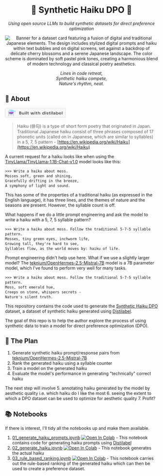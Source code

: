 <h1 align="center">🌸 Synthetic Haiku DPO 🌸</h1>
<p align="center"><em> Using open source LLMs to build synthetic datasets for direct preference optimization </em></p>
<p align="center">
    <img src="https://cdn-uploads.huggingface.co/production/uploads/60107b385ac3e86b3ea4fc34/nmz7lvu64BytxDvPMm1C5.png" alt="Banner for a dataset card featuring a fusion of digital and traditional Japanese elements. The design includes stylized digital prompts and haiku within text bubbles and on digital screens, set against a backdrop of delicate cherry blossoms and a serene Japanese landscape. The color scheme is dominated by soft pastel pink tones, creating a harmonious blend of modern technology and classical poetry aesthetics." width="500">
</p>

<p align="center"><em>Lines in code retreat,<br>Synthetic haiku compete,<br>Nature's rhythm, neat.<br></em></p>

## 📖 About

[<img src="https://raw.githubusercontent.com/argilla-io/distilabel/main/docs/assets/distilabel-badge-light.png" alt="Built with Distilabel" width="200" height="32"/>](https://github.com/argilla-io/distilabel)

> Haiku (俳句) is a type of short form poetry that originated in Japan. Traditional Japanese haiku consist of three phrases composed of 17 phonetic units (called on in Japanese, which are similar to syllables) in a 5, 7, 5 pattern  - [https://en.wikipedia.org/wiki/Haiku](https://en.wikipedia.org/wiki/Haiku)


A current request for a haiku looks like when using the [TinyLlama/TinyLlama-1.1B-Chat-v1.0](https://huggingface.co/TinyLlama/TinyLlama-1.1B-Chat-v1.0) model looks like this:

```
>>> Write a haiku about moss.
Mosses soft, green and shining,
Gracefully drifting in the breeze,
A symphony of light and sound.
```

This has some of the properties of a traditional haiku (as expressed in the English language), it has three lines, and the themes of nature and the seasons are present. However, the syllable count is off. 

What happens if we do a little prompt engineering and ask the model to write a haiku with a 5, 7, 5 syllable pattern? 

```
>>> Write a haiku about moss. Follow the traditional 5-7-5 syllable pattern.
Mosses, tiny green eyes, inchworm life,
Growing tall, they're hard to see,
Syllables flow, as the world moves by: haiku of life.
```

Prompt engineering didn't help use here. What if we use a slightly larger model? The [teknium/OpenHermes-2.5-Mistral-7B](https://huggingface.co/teknium/OpenHermes-2.5-Mistral-7B) model is a 7B parameter model, which I've found to perform very well for many tasks. 

```
>>> Write a haiku about moss. Follow the traditional 5-7-5 syllable pattern.
Moss, soft emerald hue,
Creeps on stone, whispers secrets -
Nature's silent truth.
```


This repository contains the code used to generate the [Synthetic Haiku DPO](https://huggingface.co/datasets/davanstrien/haiku_dpo) dataset, a dataset of synthetic haiku generated using [Distilabel](https://github.com/argilla-io/distilabel). 

The goal of this repo is to help the author explore the process of using synthetic data to train a model for direct preference optimization (DPO). 

## 📝 The Plan

1. Generate synthetic haiku prompt/response pairs from [teknium/OpenHermes-2.5-Mistral-7B](https://huggingface.co/teknium/OpenHermes-2.5-Mistral-7B) 
2. Rank the generated haiku using a syllable counter
3. Train a model on the generated haiku
4. Evaluate the model's performance in generating "technically" correct haiku

The next step will involve
5. annotating haiku generated by the model by aesthetic quality i.e. which haiku do I like the most
6. seeing the extent to which a DPO dataset can be used to optimize for aesthetic quality
7. Profit?

## 📚 Notebooks

If there is interest, I'll tidy all the notebooks up and make them available.

1. [01_generate_haiku_prompts.ipynb](01_generate_haiku_prompts.ipynb) [![Open In Colab](https://colab.research.google.com/assets/colab-badge.svg)](https://colab.research.google.com/github/davanstrien/haiku-dpo/blob/main/01_generate_haiku_prompts.ipynb) -  This notebook contains code for generating haiku prompts using [Distilabel](https://github.com/argilla-io/distilabel)
2. [02_generate_haiku.ipynb](02_generate_haiku.ipynb) [![Open In Colab](https://colab.research.google.com/assets/colab-badge.svg)](https://colab.research.google.com/github/davanstrien/haiku-dpo/blob/main/02_generate_haiku.ipynb)  -  This notebook generates the actual haiku
3. [03_rule_based_ranking.ipynb](03_rule_based_ranking.ipynb) [![Open In Colab](https://colab.research.google.com/assets/colab-badge.svg)](https://colab.research.google.com/github/davanstrien/haiku-dpo/blob/main/03_rule_based_ranking.ipynb) -  This notebook carries out the rule-based ranking of the generated haiku which can then be used to create a preference dataset.

